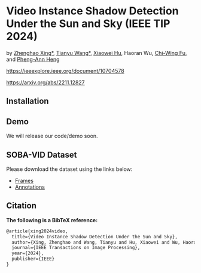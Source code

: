 # Video Instance Shadow Detection Under the Sun and Sky (IEEE TIP 2024)

by [Zhenghao Xing*](https://harryhsing.github.io/), [Tianyu Wang*](https://stevewongv.github.io/), [Xiaowei Hu](https://xw-hu.github.io/), Haoran Wu, [Chi-Wing Fu](https://www.cse.cuhk.edu.hk/~cwfu/), and [Pheng-Ann Heng](http://www.cse.cuhk.edu.hk/~pheng)   

https://ieeexplore.ieee.org/document/10704578

https://arxiv.org/abs/2211.12827

## Installation

## Demo

We will release our code/demo soon.

## SOBA-VID Dataset
Please download the dataset using the links below:
- [Frames](https://mycuhk-my.sharepoint.com/:u:/g/personal/1155147234_link_cuhk_edu_hk/EU7sNL-Kk25Bg9wrirLm-qoBGQsE3W6RyLy8BPgLzugA4Q?e=9Dxfbo)
- [Annotations](https://mycuhk-my.sharepoint.com/:u:/g/personal/1155147234_link_cuhk_edu_hk/EbFInjUGCcBNtfF9AbAUk10BcMQHEIB5CbsiWKfu0D4A1w?e=iBVfVY)

## Citation
**The following is a BibTeX reference:**

``` latex
@article{xing2024video,
  title={Video Instance Shadow Detection Under the Sun and Sky},
  author={Xing, Zhenghao and Wang, Tianyu and Hu, Xiaowei and Wu, Haoran and Fu, Chi-Wing and Heng, Pheng-Ann},
  journal={IEEE Transactions on Image Processing},
  year={2024},
  publisher={IEEE}
}
```
